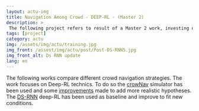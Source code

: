 ```yaml
---
layout: actu-img
title: Navigation Among Crowd - DEEP-RL - (Master 2)
description: > 
 The following project refers to result of a Master 2 work, investing diffirente Deep-RL methods to help robot to navigate among Crowd.
tags: [project]
category: actu
img: /assets/img/actu/training.jpg
img_front: /assest/img/actu/post/Post-DS-RNN5.jpg
img_front_alt: Ds RNN update
lang: en
---
```

The following works compare different crowd navigation strategies. The work focuses on Deep-RL technics. 
To do so the [crowNav](https://github.com/Shuijing725/CrowdNav_DSRNN) simulator has been used and some [improvements](https://github.com/michelland/DSRNN) made to add more realistic hypotheses.
The [DS-RNN](https://arxiv.org/abs/2011.04820) deep-RL has been used as baseline and improve to fit new conditions.
